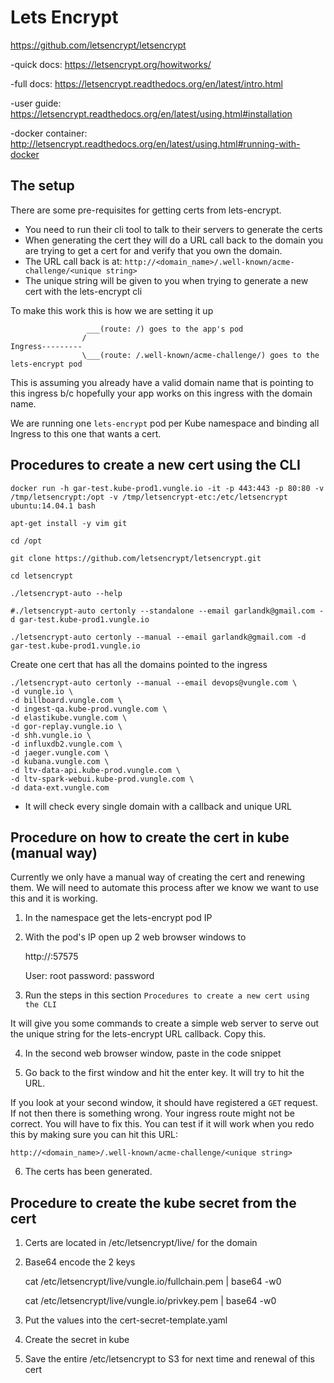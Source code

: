 Lets Encrypt
===================

https://github.com/letsencrypt/letsencrypt

-quick docs: https://letsencrypt.org/howitworks/

-full docs: https://letsencrypt.readthedocs.org/en/latest/intro.html

-user guide: https://letsencrypt.readthedocs.org/en/latest/using.html#installation

-docker container: http://letsencrypt.readthedocs.org/en/latest/using.html#running-with-docker

## The setup

There are some pre-requisites for getting certs from lets-encrypt.  

* You need to run their cli tool to talk to their servers to generate the certs
* When generating the cert they will do a URL call back to the domain you are trying to get a cert for and verify that
you own the domain.
* The URL call back is at: `http://<domain_name>/.well-known/acme-challenge/<unique string>`
* The unique string will be given to you when trying to generate a new cert with the lets-encrypt cli

To make this work this is how we are setting it up

                     ___(route: /) goes to the app's pod
                    /
    Ingress---------
                    \___(route: /.well-known/acme-challenge/) goes to the lets-encrypt pod
                    
This is assuming you already have a valid domain name that is pointing to this ingress b/c hopefully your app works
on this ingress with the domain name.
                     
We are running one `lets-encrypt` pod per Kube namespace and binding all Ingress to this one that wants a cert.
                                    
                
## Procedures to create a new cert using the CLI

	docker run -h gar-test.kube-prod1.vungle.io -it -p 443:443 -p 80:80 -v /tmp/letsencrypt:/opt -v /tmp/letsencrypt-etc:/etc/letsencrypt ubuntu:14.04.1 bash

	apt-get install -y vim git

	cd /opt

	git clone https://github.com/letsencrypt/letsencrypt.git

	cd letsencrypt
	
	./letsencrypt-auto --help

	#./letsencrypt-auto certonly --standalone --email garlandk@gmail.com -d gar-test.kube-prod1.vungle.io

	./letsencrypt-auto certonly --manual --email garlandk@gmail.com -d gar-test.kube-prod1.vungle.io
	
	
Create one cert that has all the domains pointed to the ingress
	
	./letsencrypt-auto certonly --manual --email devops@vungle.com \
	-d vungle.io \
	-d billboard.vungle.com \
	-d ingest-qa.kube-prod.vungle.com \
	-d elastikube.vungle.com \
	-d gor-replay.vungle.io \
	-d shh.vungle.io \
	-d influxdb2.vungle.com \
	-d jaeger.vungle.com \
	-d kubana.vungle.com \
	-d ltv-data-api.kube-prod.vungle.com \
	-d ltv-spark-webui.kube-prod.vungle.com \
	-d data-ext.vungle.com
	
	
* It will check every single domain with a callback and unique URL	
	
## Procedure on how to create the cert in kube (manual way)

Currently we only have a manual way of creating the cert and renewing them.  We will need to automate this process after
we know we want to use this and it is working.

1) In the namespace get the lets-encrypt pod IP

2) With the pod's IP open up 2 web browser windows to
  
    http://<IP>:57575
    
    User: root
    password: password
    
3) Run the steps in this section `Procedures to create a new cert using the CLI`

It will give you some commands to create a simple web server to serve out the unique string for the lets-encrypt
URL callback.  Copy this.

4) In the second web browser window, paste in the code snippet

5) Go back to the first window and hit the enter key.  It will try to hit the URL.  

If you look at your second window, it should have registered a `GET` request.  If not then there is something wrong.
Your ingress route might not be correct.  You will have to fix this.  You can test if it will work when you redo this
by making sure you can hit this URL:

    http://<domain_name>/.well-known/acme-challenge/<unique string>
    
6) The certs has been generated.

## Procedure to create the kube secret from the cert

1) Certs are located in /etc/letsencrypt/live/ for the domain

2) Base64 encode the 2 keys

    cat /etc/letsencrypt/live/vungle.io/fullchain.pem | base64 -w0
    
    cat /etc/letsencrypt/live/vungle.io/privkey.pem | base64 -w0

3) Put the values into the cert-secret-template.yaml

4) Create the secret in kube

5) Save the entire /etc/letsencrypt to S3 for next time and renewal of this cert
